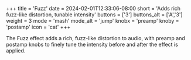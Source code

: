 +++
title = 'Fuzz'
date = 2024-02-01T12:33:06-08:00
short = 'Adds rich fuzz-like distortion, tunable intensity'
buttons = ['3']
buttons_alt = ['A','3']
weight = 3
mode = 'mash'
mode_alt = 'jump'
knobx = 'preamp'
knoby = 'postamp'
icon = 'cat'
+++

The Fuzz effect adds a rich, fuzz-like distortion to audio, with preamp and postamp knobs to finely tune the intensity before and after the effect is applied.